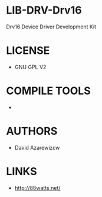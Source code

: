 # LIB-DRV-Drv16
Drv16 Device Driver Development Kit

LICENSE
===============
* GNU GPL V2

COMPILE TOOLS
===============
* 
 
AUTHORS
===============
* David Azarewizcw

LINKS
===============
* http://88watts.net/
